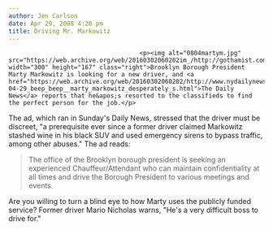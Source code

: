 ```yaml
---
author: Jen Carlson
date: Apr 29, 2008 4:20 pm
title: Driving Mr. Markowitz
---
```


	
										<p><img alt="0804martym.jpg" src="https://web.archive.org/web/20160302060202im_/http://gothamist.com/attachments/arts_jen/0804martym.jpg" width="300" height="167" class="right">Brooklyn Borough President Marty Markowitz is looking for a new driver, and <a href="https://web.archive.org/web/20160302060202/http://www.nydailynews.com/ny_local/brooklyn/2008/04/29/2008-04-29_beep_beep__marty_markowitz_desperately_s.html">The Daily News</a> reports that he&apos;s resorted to the classifieds to find the perfect person for the job.</p>

<p>The ad, which ran in Sunday&apos;s Daily News, stressed that the driver must be discreet, &quot;a prerequisite ever since a former driver claimed Markowitz stashed wine in his black SUV and used emergency sirens to bypass traffic, among other abuses.&quot; The ad reads:</p><blockquote>The office of the Brooklyn borough president is seeking an experienced Chauffeur/Attendant who can maintain confidentiality at all times and drive the Borough President to various meetings and events.</blockquote>Are you willing to turn a blind eye to how Marty uses the publicly funded service? Former driver Mario Nicholas warns, &quot;He&apos;s a very difficult boss to drive for.&quot;<p></p>					
										
									
				